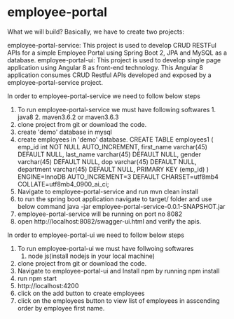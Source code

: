 # employee-portal
What we will build?
Basically, we have to create two projects:

employee-portal-service: This project is used to develop CRUD RESTFul APIs for a simple Employee Portal using Spring Boot 2, JPA and MySQL as a database.
employee-portal-ui: This project is used to develop single page application using Angular 8 as front-end technology. This Angular 8 application consumes CRUD Restful APIs developed and exposed by a employee-portal-service project.

In order to employee-portal-service we need to follow below steps
1. To run employee-portal-service we must have following softwares
		1. java8
		2. maven3.6.2 or maven3.6.3
2. clone project from git or download the code.
3. create 'demo' database in mysql
4. create employees in 'demo' database.
		CREATE TABLE employees1 (
			emp_id int NOT NULL AUTO_INCREMENT,
			first_name varchar(45) DEFAULT NULL,
			last_name varchar(45) DEFAULT NULL,
			gender varchar(45) DEFAULT NULL,
			dop varchar(45) DEFAULT NULL,
			department varchar(45) DEFAULT NULL,
			PRIMARY KEY (emp_id)
		) ENGINE=InnoDB AUTO_INCREMENT=3 DEFAULT CHARSET=utf8mb4 COLLATE=utf8mb4_0900_ai_ci;
5. Navigate to employee-portal-service and run mvn clean install
6. to run the spring boot application navigate to target/ folder and use below command
	java -jar employee-portal-service-0.0.1-SNAPSHOT.jar
7. employee-portal-service will be running on port no 8082
8. open http://localhost:8082/swagger-ui.html and verify the apis.

	
In order to employee-portal-ui we need to follow below steps
1. To run employee-portal-ui we must have follwoing softwares
	1. node js(install nodejs in your local machine)
2. clone project from git or download the code.
3. Navigate to employee-portal-ui and Install npm by running npm install
4. run npm start
5. http://localhost:4200
6. click on the add button to create employees
7. click on the employees button to view list of employees in asscending order by employee first name.
